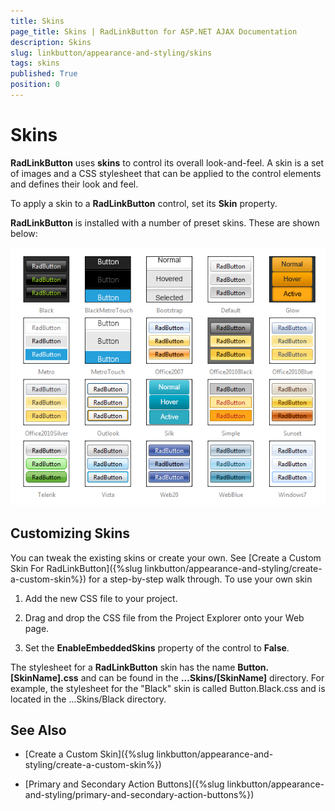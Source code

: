 ```yaml
---
title: Skins
page_title: Skins | RadLinkButton for ASP.NET AJAX Documentation
description: Skins
slug: linkbutton/appearance-and-styling/skins
tags: skins
published: True
position: 0
---
```


# Skins

**RadLinkButton** uses **skins** to control its overall look-and-feel. A skin is a set of images and a CSS stylesheet that can be applied to the control elements and defines their look and feel.

To apply a skin to a **RadLinkButton** control, set its **Skin** property.

**RadLinkButton** is installed with a number of preset skins. These are shown below:

![RadLinkButton-skins](images/RadLinkButton-skins.png)

## Customizing Skins

You can tweak the existing skins or create your own. See [Create a Custom Skin For RadLinkButton]({%slug linkbutton/appearance-and-styling/create-a-custom-skin%}) for a step-by-step walk through. To use your own skin

1. Add the new CSS file to your project.

1. Drag and drop the CSS file from the Project Explorer onto your Web page.

1. Set the **EnableEmbeddedSkins** property of the control to **False**.

The stylesheet for a **RadLinkButton** skin has the name **Button.[SkinName].css** and can be found in the **...Skins/[SkinName]** directory. For example, the stylesheet for the "Black" skin is called Button.Black.css and is located in the ...Skins/Black directory.

## See Also

 * [Create a Custom Skin]({%slug linkbutton/appearance-and-styling/create-a-custom-skin%})

 * [Primary and Secondary Action Buttons]({%slug linkbutton/appearance-and-styling/primary-and-secondary-action-buttons%})
